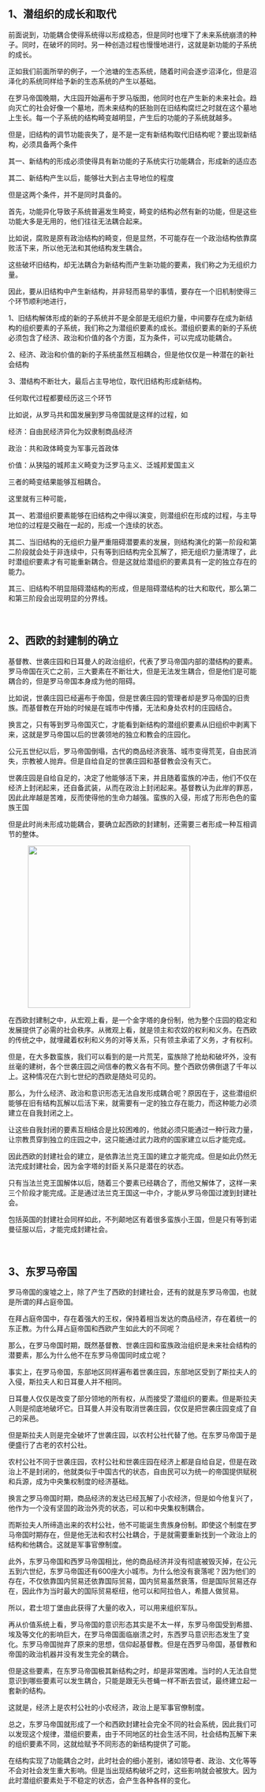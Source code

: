 <h2>1、潜组织的成长和取代</h2><p data-pid="onBfpcI3">前面说到，功能耦合使得系统得以形成稳态，但是同时也埋下了未来系统崩溃的种子。同时，在破坏的同时。另一种创造过程也慢慢地进行，这就是新功能的子系统的成长。</p><p data-pid="zP7A8SLT">正如我们前面所举的例子，一个池塘的生态系统，随着时间会逐步沼泽化，但是沼泽化的系统同样给予新的生态系统的产生以基础。</p><p data-pid="K-41RTBK">在罗马帝国晚期，大庄园开始遍布于罗马版图，他同时也在产生新的未来社会。趋向灭亡的社会好像一个墓地，而未来结构的胚胎则在旧结构腐烂之时就在这个墓地上生长。每一个子系统的结构畸变越明显，产生后的功能的子系统就越多。</p><p data-pid="BAOPxWAd">但是，旧结构的调节功能丧失了，是不是一定有新结构取代旧结构呢？要出现新结构，必须具备两个条件</p><p data-pid="iZpCUSVV">其一、新结构的形成必须使得具有新功能的子系统实行功能耦合，形成新的适应态</p><p data-pid="YB7sWC0O">其二、新结构产生以后，能够壮大到占主导地位的程度</p><p data-pid="o705M7Ko">但是这两个条件，并不是同时具备的。</p><p data-pid="UumTTPWu">首先，功能异化导致子系统普遍发生畸变，畸变的结构必然有新的功能，但是这些功能大多是无用的，他们往往无法耦合起来。</p><p data-pid="SoM48k4f">比如说，腐败是原有政治结构的畸变，但是显然，不可能存在一个政治结构依靠腐败活下来，所以他无法和其他结构发生耦合。</p><p data-pid="Kk8wWgea">这些破坏旧结构，却无法耦合为新结构而产生新功能的要素，我们称之为无组织力量。</p><p data-pid="0nmWNxND">因此，要从旧结构中产生新结构，并非轻而易举的事情，要存在一个旧机制使得三个环节顺利地进行，</p><p data-pid="JutBC3jS">1、旧结构解体形成的新的子系统并不是全部是无组织力量，中间要存在成为新结构的组织要素的子系统，我们称之为潜组织要素的成长。潜组织要素的新的子系统必须包含了经济、政治和价值的各个方面，互为条件，可以完成功能耦合。</p><p data-pid="pVjXVDnG">2、经济、政治和价值的新的子系统虽然互相耦合，但是他仅仅是一种潜在的新社会结构</p><p data-pid="E1VQNJie">3、潜结构不断壮大，最后占主导地位，取代旧结构形成新结构。</p><p data-pid="A62lyMjd">任何取代过程都要经历这三个环节</p><p data-pid="M_Q93iGa">比如说，从罗马共和国发展到罗马帝国就是这样的过程，如</p><p data-pid="ORq_VZvN">经济：自由民经济异化为奴隶制商品经济</p><p data-pid="fDsb1dzB">政治：共和政体畸变为军事元首政体</p><p data-pid="ipUGl8sJ">价值：从狭隘的城邦主义畸变为泛罗马主义、泛城邦爱国主义</p><p data-pid="HNblVyfV">三者的畸变结果能够互相耦合。</p><p data-pid="UaRbNx0_">这里就有三种可能，</p><p data-pid="ndthj2Xz">其一、若潜组织要素能够在旧结构之中得以演变，则潜组织在形成的过程，与主导地位的过程是交融在一起的，形成一个连续的状态。</p><p data-pid="wFgsvIdd">其二、当旧结构的无组织力量严重阻碍潜要素的发展，则结构演化的第一阶段和第二阶段就会处于非连续中，只有等到旧结构完全瓦解了，把无组织力量清理了，此时潜组织要素才有可能重新耦合。但是这就给潜组织的要素具有一定的独立存在的能力。</p><p data-pid="7s_wIGEk">其三、旧结构不明显阻碍潜结构的形成，但是阻碍潜结构的壮大和取代，那么第二和第三阶段会出现明显的分界线。</p><p><br></p><h2>2、西欧的封建制的确立</h2><p data-pid="C_-IafiH">基督教、世袭庄园和日耳曼人的政治组织，代表了罗马帝国内部的潜结构的要素。罗马帝国在灭亡之前，三大要素在不断壮大，但是无法发生耦合，但是他们是可能耦合的，但是罗马帝国本身成为他的阻碍。</p><p data-pid="m1yTYQCR">比如说，世袭庄园已经遍布于帝国，但是世袭庄园的管理者却是罗马帝国的旧贵族。而基督教在开始的时候是在城市中传播，无法和身处农村的庄园结合。</p><p data-pid="IVQVxl4z">换言之，只有等到罗马帝国灭亡，才能看到新结构的潜组织要素从旧组织中剥离下来，这就是罗马帝国以后的世袭领地的独立和教会的庄园化。</p><p data-pid="YSy8EFD1">公元五世纪以后，罗马帝国倒塌，古代的商品经济衰落、城市变得荒芜，自由民消失，宗教被人抛弃。但是自给自足的世袭庄园和基督教会没有灭亡。</p><p data-pid="kyJd_2mQ">世袭庄园是自给自足的，决定了他能够活下来，并且随着蛮族的冲击，他们不仅在经济上封闭起来，还自备武装，从而在政治上封闭起来。基督教认为此岸的罪恶，因此此岸越是苦难，反而使得他的生命力越强。蛮族的入侵，形成了形形色色的蛮族王国</p><p data-pid="S3uUQsK7">但是此时尚未形成功能耦合，要确立起西欧的封建制，还需要三者形成一种互相调节的整体。</p><figure data-size="normal"><img src="https://pic1.zhimg.com/v2-3333037829ce4f34a6006484c599aaee_720w.jpg?source=d16d100b" data-caption="" data-size="normal" data-rawwidth="329" data-rawheight="434" class="content_image" width="329"></figure><p data-pid="d2rks9qQ">在西欧封建制之中，从宏观上看，是一个金字塔的身份制，他为整个庄园的稳定和发展提供了必需的社会秩序。从微观上看，就是领主和农奴的权利和义务。在西欧的传统之中，就埋藏着权利和义务的对等关系，只有领主承诺了义务，才有权利。</p><p data-pid="7ivLry4D">但是，在大多数蛮族，我们可以看到的是一片荒芜，蛮族除了抢劫和破坏外，没有丝毫的建树，各个世袭庄园之间信奉的教义各有不同。整个西欧仿佛倒退了千年以上。这种情况在六到七世纪的西欧是随处可见的。</p><p data-pid="iJx_6vvq">那么，为什么经济、政治和意识形态无法自发形成耦合呢？原因在于，这些潜组织能够在旧有结构瓦解以后活下来，就需要有一定的独立存在能力，而这种能力必须建立在自我封闭之上。</p><p data-pid="wGp-Su1-">让这些自我封闭的要素互相结合是比较困难的，他就必须只能通过一种行政力量，让宗教贯穿到独立的庄园之中，这只能通过武力政府的国家建立以后才能完成。</p><p data-pid="79cdkCkD">因此西欧的封建社会的建立，是依靠法兰克王国的建立才能完成。但是如此仍然无法完成封建社会，因为金字塔的封臣关系只是潜在的状态。</p><p data-pid="EytRvfwM">只有当法兰克王国解体以后，随着三个要素已经耦合了，而他又解体了，这样一来三个阶段才能完成。正是通过法兰克王国这一中介，才能从罗马帝国过渡到封建社会。</p><p data-pid="kmkBV6Ui">包括英国的封建社会同样如此，不列颠地区有着很多蛮族小王国，但是只有等到诺曼征服以后，才能完成封建社会。</p><p><br></p><h2>3、东罗马帝国</h2><p data-pid="tnTU0dmU">罗马帝国的废墟之上，除了产生了西欧的封建社会，还有的就是东罗马帝国，也就是所谓的拜占庭帝国。</p><p data-pid="JnKvYCQN">在拜占庭帝国中，存在着强大的王权，保持着相当发达的商品经济，存在着统一的东正教。为什么拜占庭帝国和西欧产生如此大的不同呢？</p><p data-pid="7iUTPsPV">那么，在罗马帝国时期，既然基督教、世袭庄园和蛮族政治组织是未来社会结构的潜要素，那么为什么他不在东罗马帝国同时成立呢？</p><p data-pid="QlGz7tcx">事实上，在罗马帝国，东部地区同样遍布着世袭庄园，东部地区受到了斯拉夫人的入侵，斯拉夫人和日耳曼人并不相同。</p><p data-pid="HYnFpc53">日耳曼人仅仅是改变了部分领地的所有权，从而接受了潜组织的要素。但是斯拉夫人则是彻底地破坏它。日耳曼人并没有取消世袭庄园，仅仅是把世袭庄园变成了自己的采邑。</p><p data-pid="IqcSSAat">但是斯拉夫人则是完全破坏了世袭庄园，以农村公社代替了他。在东罗马帝国于是便盛行了古老的农村公社。</p><p data-pid="kEyTtCW3">农村公社不同于世袭庄园，农村公社和世袭庄园在经济上都是自给自足，但是在政治上不是封闭的，他就类似于中国古代的状态，自由民可以为统一的帝国提供赋税和兵源，成为中央集权制度的经济基础。</p><p data-pid="v7h8XJ8o">换言之罗马帝国时期，商品经济的发达已经瓦解了小农经济，但是如今他复兴了，他作为一个没有坚固的政治外壳的状态，可以和中央集权制耦合。</p><p data-pid="2wl23Zwj">而斯拉夫人所缔造出来的农村公社，他不可能诞生贵族身份制。即使这个制度在罗马帝国时期存在，但是他无法和农村公社耦合，于是就需要重新找到一个政治上的结构和他耦合。这就是军事官僚制度。</p><p data-pid="hbycpd5z">此外，东罗马帝国和西罗马帝国相比，他的商品经济并没有彻底被毁灭掉，在公元五到六世纪，东罗马帝国还有600座大小城市。为什么他没有衰落呢？因为他们的存在，不仅依靠国内贸易还依靠国际贸易，国内贸易虽然衰落，但是国际贸易还存在，因此作为当时最大的国际贸易枢纽，他可以和阿拉伯人，希腊人做贸易。</p><p data-pid="k6EpnaAS">所以，君士坦丁堡由此获得了大量的收入，可以用来组织军队。</p><p data-pid="Sf7rvZEN">再从价值系统上看，罗马帝国的意识形态其实是不太一样，东罗马帝国受到希腊、埃及等文化的影响巨大，在罗马帝国面临崩溃之时，东西罗马意识形态发生了变化。东罗马帝国抛弃了原来的思想，信仰起基督教。但是在西罗马帝国，基督教和帝国的政治机器并没有发生完全的耦合。</p><p data-pid="xYyhUpqi">但是这些要素，在东罗马帝国极其新结构之时，却是非常困难。当时的人无法自觉意识到哪些要素可以发生耦合，只能是跟无头苍蝇一样不断去尝试，最终建立起一套新的结构。</p><p data-pid="ai38A1nN">这就是，经济上是农村公社的小农经济，政治上是军事官僚制度。</p><p data-pid="Sr748II5">总之，东罗马帝国就形成了一个和西欧封建社会完全不同的社会系统，因此我们可以发现这个规律，潜组织要素，由于不同地区的社会生活不同，社会结构瓦解下来的组织要素不同，这就给赋予不同形态的新结构提供了可能。</p><p data-pid="xuVEyRCR">在结构实现了功能耦合之时，此时社会的细小差别，诸如领导者、政治、文化等等不会对社会发生重大影响。但是当出现结构破坏之时，这些影响就会被放大。因为此时潜组织要素处于不稳定的状态，会产生各种各样的变化。</p><p></p><p></p>